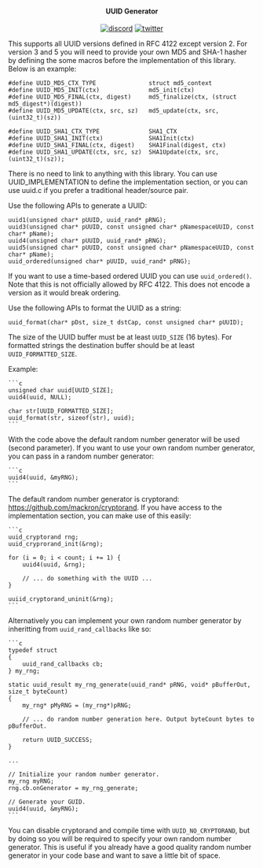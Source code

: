 <h4 align="center">UUID Generator</h4>

<p align="center">
    <a href="https://discord.gg/9vpqbjU"><img src="https://img.shields.io/discord/712952679415939085?label=discord&logo=discord" alt="discord"></a>
    <a href="https://twitter.com/mackron"><img src="https://img.shields.io/twitter/follow/mackron?style=flat&label=twitter&color=1da1f2&logo=twitter" alt="twitter"></a>
</p>

This supports all UUID versions defined in RFC 4122 except version 2. For version 3 and 5 you will
need to provide your own MD5 and SHA-1 hasher by defining the some macros before the implementation
of this library. Below is an example:

    #define UUID_MD5_CTX_TYPE               struct md5_context
    #define UUID_MD5_INIT(ctx)              md5_init(ctx)
    #define UUID_MD5_FINAL(ctx, digest)     md5_finalize(ctx, (struct md5_digest*)(digest))
    #define UUID_MD5_UPDATE(ctx, src, sz)   md5_update(ctx, src, (uint32_t)(sz))

    #define UUID_SHA1_CTX_TYPE              SHA1_CTX
    #define UUID_SHA1_INIT(ctx)             SHA1Init(ctx)
    #define UUID_SHA1_FINAL(ctx, digest)    SHA1Final(digest, ctx)
    #define UUID_SHA1_UPDATE(ctx, src, sz)  SHA1Update(ctx, src, (uint32_t)(sz));

There is no need to link to anything with this library. You can use UUID_IMPLEMENTATION to define
the implementation section, or you can use uuid.c if you prefer a traditional header/source pair.

Use the following APIs to generate a UUID:

    uuid1(unsigned char* pUUID, uuid_rand* pRNG);
    uuid3(unsigned char* pUUID, const unsigned char* pNamespaceUUID, const char* pName);
    uuid4(unsigned char* pUUID, uuid_rand* pRNG);
    uuid5(unsigned char* pUUID, const unsigned char* pNamespaceUUID, const char* pName);
    uuid_ordered(unsigned char* pUUID, uuid_rand* pRNG);

If you want to use a time-based ordered UUID you can use `uuid_ordered()`. Note that this is not
officially allowed by RFC 4122. This does not encode a version as it would break ordering.

Use the following APIs to format the UUID as a string:

    uuid_format(char* pDst, size_t dstCap, const unsigned char* pUUID);

The size of the UUID buffer must be at least `UUID_SIZE` (16 bytes). For formatted strings the
destination buffer should be at least `UUID_FORMATTED_SIZE`.

Example:

    ```c
    unsigned char uuid[UUID_SIZE];
    uuid4(uuid, NULL);

    char str[UUID_FORMATTED_SIZE];
    uuid_format(str, sizeof(str), uuid);
    ```

With the code above the default random number generator will be used (second parameter). If you
want to use your own random number generator, you can pass in a random number generator:

    ```c
    uuid4(uuid, &myRNG);
    ```

The default random number generator is cryptorand: https://github.com/mackron/cryptorand. If you
have access to the implementation section, you can make use of this easily:

    ```c
    uuid_cryptorand rng;
    uuid_cryprorand_init(&rng);

    for (i = 0; i < count; i += 1) {
        uuid4(uuid, &rng);

        // ... do something with the UUID ...
    }

    uuiid_cryptorand_uninit(&rng);
    ```

Alternatively you can implement your own random number generator by inheritting from
`uuid_rand_callbacks` like so:

    ```c
    typedef struct
    {
        uuid_rand_callbacks cb;
    } my_rng;

    static uuid_result my_rng_generate(uuid_rand* pRNG, void* pBufferOut, size_t byteCount)
    {
        my_rng* pMyRNG = (my_rng*)pRNG;

        // ... do random number generation here. Output byteCount bytes to pBufferOut.

        return UUID_SUCCESS;
    }

    ...

    // Initialize your random number generator.
    my_rng myRNG;
    rng.cb.onGenerator = my_rng_generate;

    // Generate your GUID.
    uuid4(uuid, &myRNG);
    ```

You can disable cryptorand and compile time with `UUID_NO_CRYPTORAND`, but by doing so you will be
required to specify your own random number generator. This is useful if you already have a good
quality random number generator in your code base and want to save a little bit of space.